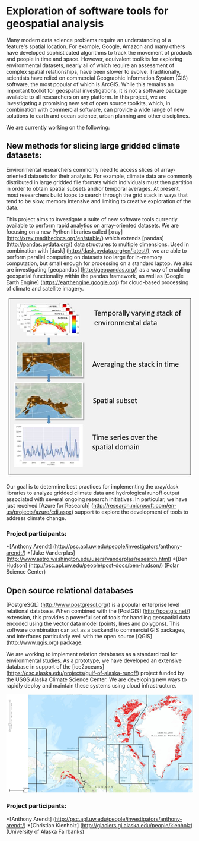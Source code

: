 # Exploration of software tools for geospatial analysis

Many modern data science problems require an understanding of a feature's spatial location. For example, Google, Amazon and many others have developed sophisticated algorithms to track the movement of products and people in time and space. However, equivalent toolkits for exploring environmental datasets, nearly all of which require an assessment of complex spatial relationships, have been slower to evolve. Traditionally, scientists have relied on commercial Geographic Information System (GIS) software, the most popular of which is ArcGIS. While this remains an important toolkit for geospatial investigations, it is not a software package available to all researchers on any platform. In this project, we are investigating a promising new set of open source toolkits, which, in combination with commercial software, can provide a wide range of new solutions to earth and ocean science, urban planning and other disciplines.

We are currently working on the following:

## New methods for slicing large gridded climate datasets:

Environmental researchers commonly need to access slices of array-oriented datasets for their analysis. For example, climate data are commonly distributed in large gridded file formats which individuals must then partition in order to obtain spatial subsets and/or temporal averages. At present, most researchers build loops to search through the grid stack in ways that tend to be slow, memory intensive and limiting to creative exploration of the data.

This project aims to investigate a suite of new software tools currently available to perform rapid analytics on array-oriented datasets. We are focusing on a new Python libraries called [xray] (http://xray.readthedocs.org/en/stable/) which extends [pandas] (http://pandas.pydata.org/) data structures to multiple dimensions. Used in combination with [dask] (http://dask.pydata.org/en/latest/), we are able to perform parallel computing on datasets too large for in-memory computation, but small enough for processing on a standard laptop. We also are investigating [geopandas] (http://geopandas.org/) as a way of enabling geospatial functionality within the pandas framework, as well as [Google Earth Engine] (https://earthengine.google.org) for cloud-based processing of climate and satellite imagery.

![array graphic](/arrayGraphic.jpg)

Our goal is to determine best practices for implementing the xray/dask libraries to analyze gridded climate data and hydrological runoff output associated with several ongoing research initiatives. In particular, we have just received [Azure for Research] (http://research.microsoft.com/en-us/projects/azure/cdi.aspx) support to explore the development of tools to address climate change. 

### Project participants:

*[Anthony Arendt] (http://psc.apl.uw.edu/people/investigators/anthony-arendt/)
*[Jake Vanderplas] (http://www.astro.washington.edu/users/vanderplas/research.html)
*[Ben Hudson] (http://psc.apl.uw.edu/people/post-docs/ben-hudson/) (Polar Science Center)

## Open source relational databases

[PostgreSQL] (http://www.postgresql.org/) is a popular enterprise level relational database. When combined with the [PostGIS] (http://postgis.net/) extension, this provides a powerful set of tools for handling geospatial data encoded using the vector data model (points, lines and polygons). This software combination can act as a backend to commercial GIS packages, and interfaces particularly well with the open source [QGIS] (http://www.qgis.org) package.

We are working to implement relation databases as a standard tool for environmental studies. As a prototype, we have developed an extensive database in support of the [ice2oceans] (https://csc.alaska.edu/projects/gulf-of-alaska-runoff) project funded by the USGS Alaska Climate Science Center. We are developing new ways to rapidly deploy and maintain these systems using cloud infrastructure.

![glaciers graphic](/glaciersGraphic.jpg)

### Project participants:

*[Anthony Arendt] (http://psc.apl.uw.edu/people/investigators/anthony-arendt/)
*[Christian Kienholz] (http://glaciers.gi.alaska.edu/people/kienholz) (University of Alaska Fairbanks)
 